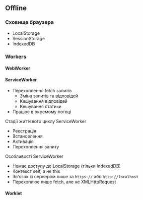 ## Offline

### Сховище браузера

-   LocalStorage
-   SessionStorage
-   IndexedDB

### Workers

#### WebWorker

#### ServiceWorker

-   Перехоплення fetch запитів
    -   Зміна запитів та відповідей
    -   Кешування відповідей
    -   Кешування статики
-   Працює в окремому потоці

Стадії життєвого циклу ServiceWorker

-   Реєстрація
-   Встановлення
-   Активація
-   Перехоплення запиту

Особливості ServiceWorker

-   Немає доступу до LocalStorage (тільки IndexedDB)
-   Контекст self, а не this
-   Зв'язок із сервером лише за `https://` або `http://localhost`
-   Перехоплює лише fetch, але не XMLHttpRequest

#### Worklet
